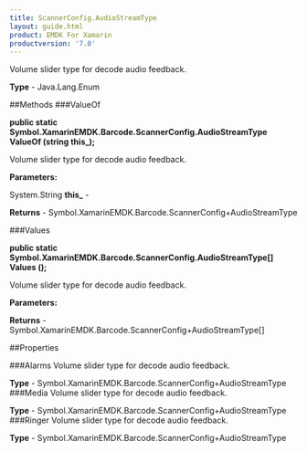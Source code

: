 ```yaml
---
title: ScannerConfig.AudioStreamType
layout: guide.html
product: EMDK For Xamarin 
productversion: '7.0' 
---
```

Volume slider type for decode audio feedback.

**Type** - Java.Lang.Enum

##Methods
###ValueOf

**public static Symbol.XamarinEMDK.Barcode.ScannerConfig.AudioStreamType ValueOf (string this_);**

Volume slider type for decode audio feedback.

**Parameters:**

System.String **this_**  - 
        

**Returns** - Symbol.XamarinEMDK.Barcode.ScannerConfig+AudioStreamType

###Values

**public static Symbol.XamarinEMDK.Barcode.ScannerConfig.AudioStreamType[] Values ();**

Volume slider type for decode audio feedback.

**Parameters:**

**Returns** - Symbol.XamarinEMDK.Barcode.ScannerConfig+AudioStreamType[]

##Properties

###Alarms
Volume slider type for decode audio feedback.

**Type** - Symbol.XamarinEMDK.Barcode.ScannerConfig+AudioStreamType
###Media
Volume slider type for decode audio feedback.

**Type** - Symbol.XamarinEMDK.Barcode.ScannerConfig+AudioStreamType
###Ringer
Volume slider type for decode audio feedback.

**Type** - Symbol.XamarinEMDK.Barcode.ScannerConfig+AudioStreamType
